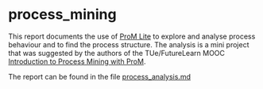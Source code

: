 # process_mining

This report documents the use of [ProM Lite](http://www.promtools.org/doku.php?id=promlite11) to explore and analyse process behaviour and to find the process structure.
The analysis is a mini project that was suggested by the authors of the TUe/FutureLearn MOOC [Introduction to Process Mining with ProM](https://www.futurelearn.com/courses/process-mining). 

The report can be found in the file [process_analysis.md](process_analysis.md)
